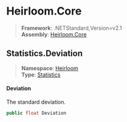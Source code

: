 # Heirloom.Core

> **Framework**: .NETStandard,Version=v2.1  
> **Assembly**: [Heirloom.Core][0]  

## Statistics.Deviation

> **Namespace**: [Heirloom][0]  
> **Type**: [Statistics][1]  

#### Deviation

The standard deviation.

```cs
public float Deviation
```

[0]: ../Heirloom.Core.md
[1]: Heirloom.Statistics.md
